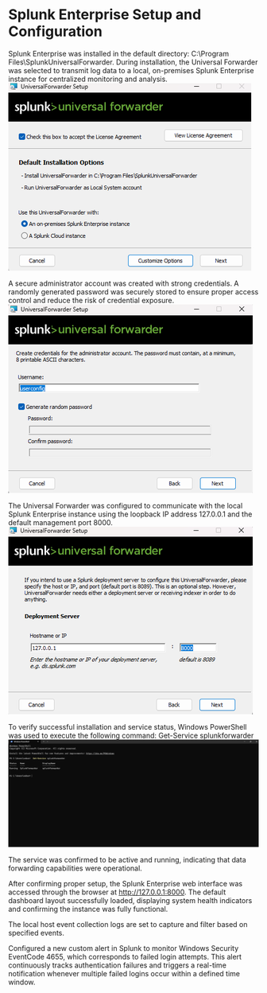 # Splunk Enterprise Setup and Configuration

Splunk Enterprise was installed in the default directory:
C:\Program Files\SplunkUniversalForwarder.
During installation, the Universal Forwarder was selected to transmit log data to a local, on-premises Splunk Enterprise instance for centralized monitoring and analysis.
![Splunk](images/1.png)

A secure administrator account was created with strong credentials. A randomly generated password was securely stored to ensure proper access control and reduce the risk of credential exposure.
![Splunk](images/2.png)

The Universal Forwarder was configured to communicate with the local Splunk Enterprise instance using the loopback IP address 127.0.0.1 and the default management port 8000.
![Splunk](images/3.png)

To verify successful installation and service status, Windows PowerShell was used to execute the following command:
Get-Service splunkforwarder
![Splunk](images/4.png)

The service was confirmed to be active and running, indicating that data forwarding capabilities were operational.

After confirming proper setup, the Splunk Enterprise web interface was accessed through the browser at http://127.0.0.1:8000. The default dashboard layout successfully loaded, displaying system health indicators and confirming the instance was fully functional.


The local host event collection logs are set to capture and filter based on specified events.

Configured a new custom alert in Splunk to monitor Windows Security EventCode 4655, which corresponds to failed login attempts.
This alert continuously tracks authentication failures and triggers a real-time notification whenever multiple failed logins occur within a defined time window.

